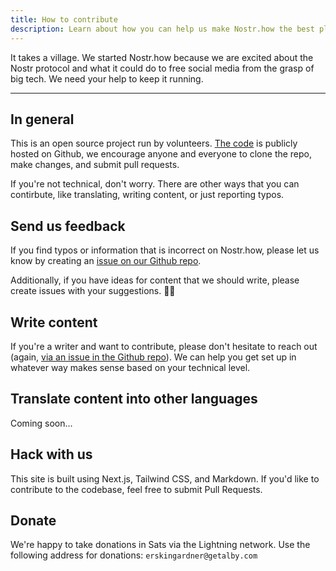 ```yaml
---
title: How to contribute
description: Learn about how you can help us make Nostr.how the best place for Nostr info on the internet
---
```


It takes a village. We started Nostr.how because we are excited about the Nostr protocol and what it could do to free social media from the grasp of big tech. We need your help to keep it running.

---

## In general

This is an open source project run by volunteers. [The code](https://github.com/erskingardner/nostr-how) is publicly hosted on Github, we encourage anyone and everyone to clone the repo, make changes, and submit pull requests.

If you're not technical, don't worry. There are other ways that you can contirbute, like translating, writing content, or just reporting typos.

## Send us feedback

If you find typos or information that is incorrect on Nostr.how, please let us know by creating an [issue on our Github repo](https://github.com/nostr-how/nostr-how/issues).

Additionally, if you have ideas for content that we should write, please create issues with your suggestions. 🙌🏼

## Write content

If you're a writer and want to contribute, please don't hesitate to reach out (again, [via an issue in the Github repo](https://github.com/nostr-how/nostr-how/issues)). We can help you get set up in whatever way makes sense based on your technical level.

## Translate content into other languages

Coming soon...

## Hack with us

This site is built using Next.js, Tailwind CSS, and Markdown. If you'd like to contribute to the codebase, feel free to submit Pull Requests.

## Donate

We're happy to take donations in Sats via the Lightning network. Use the following address for donations: `erskingardner@getalby.com`

